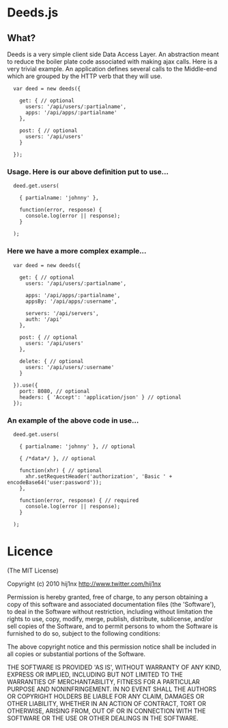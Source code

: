
# Deeds.js

## What?
Deeds is a very simple client side Data Access Layer. An abstraction meant to reduce the boiler plate code associated with making ajax calls. Here is a very trivial example. An application defines several calls to the Middle-end which are grouped by the HTTP verb that they will use.

      var deed = new deeds({
        
        get: { // optional
          users: '/api/users/:partialname',
          apps: '/api/apps/:partialname'
        },
        
        post: { // optional
          users: '/api/users'
        }
        
      });

### Usage. Here is our above definition put to use...

      deed.get.users(

        { partialname: 'johnny' },

        function(error, response) {
          console.log(error || response);
        }

      );

### Here we have a more complex example...

      var deed = new deeds({
        
        get: { // optional
          users: '/api/users/:partialname',

          apps: '/api/apps/:partialname',
          appsBy: '/api/apps/:username',

          servers: '/api/servers',
          auth: '/api'
        },
        
        post: { // optional
          users: '/api/users'
        },
        
        delete: { // optional
          users: '/api/users/:username'
        }

      }).use({
        port: 8080, // optional 
        headers: { 'Accept': 'application/json' } // optional
      });

### An example of the above code in use...

      deed.get.users(

        { partialname: 'johnny' }, // optional

        { /*data*/ }, // optional

        function(xhr) { // optional
          xhr.setRequestHeader('authorization', 'Basic ' + encodeBase64('user:password'));
        },

        function(error, response) { // required
          console.log(error || response);
        }

      );
      
# Licence

(The MIT License)

Copyright (c) 2010 hij1nx <http://www.twitter.com/hij1nx>

Permission is hereby granted, free of charge, to any person obtaining a copy of this software and associated documentation files (the 'Software'), to deal in the Software without restriction, including without limitation the rights to use, copy, modify, merge, publish, distribute, sublicense, and/or sell copies of the Software, and to permit persons to whom the Software is furnished to do so, subject to the following conditions:

The above copyright notice and this permission notice shall be included in all copies or substantial portions of the Software.

THE SOFTWARE IS PROVIDED 'AS IS', WITHOUT WARRANTY OF ANY KIND, EXPRESS OR IMPLIED, INCLUDING BUT NOT LIMITED TO THE WARRANTIES OF MERCHANTABILITY, FITNESS FOR A PARTICULAR PURPOSE AND NONINFRINGEMENT. IN NO EVENT SHALL THE AUTHORS OR COPYRIGHT HOLDERS BE LIABLE FOR ANY CLAIM, DAMAGES OR OTHER LIABILITY, WHETHER IN AN ACTION OF CONTRACT, TORT OR OTHERWISE, ARISING FROM, OUT OF OR IN CONNECTION WITH THE SOFTWARE OR THE USE OR OTHER DEALINGS IN THE SOFTWARE.
